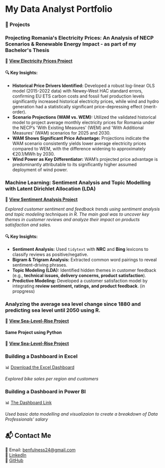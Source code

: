 # My Data Analyst Portfolio

### 📝 Projects
### **Projecting Romania's Electricity Prices: An Analysis of NECP Scenarios & Renewable Energy Impact** - as part of my Bachelor's Thesis
🔗 **[View Electricity Prices Project](projects/REI-Impact-and-Electricity-Prices.html)**

#### 🔍 **Key Insights:**
- **Historical Price Drivers Identified:** Developed a robust log-linear OLS model (2015-2022 data) with Newey-West HAC standard errors, confirming EU ETS carbon costs and fossil fuel production levels significantly increased historical electricity prices, while wind and hydro generation had a statistically significant price-depressing effect (merit-order).
- **Scenario Projections (WAM vs. WEM):** Utilized the validated historical model to project average monthly electricity prices for Romania under the NECP’s 'With Existing Measures' (WEM) and 'With Additional Measures' (WAM) scenarios for 2025 and 2030.
- **WAM Shows Significant Price Advantage:** Projections indicate the WAM scenario consistently yields lower average electricity prices compared to WEM, with the difference widening to approximately €20.1/MWh by 2030.
- **Wind Power as Key Differentiator:** WAM’s projected price advantage is predominantly attributable to its significantly higher assumed deployment of wind power.

### **Machine Learning: Sentiment Analysis and Topic Modelling with Latent Dirichlet Allocation (LDA)**
🔗 **[View Sentiment Analysis Project](projects/Sentiment-Analysis---Topic-Modelling.html)**

*Explored customer sentiment and feedback trends using sentiment analysis and topic modeling techniques in R. The main goal was to uncover key themes in customer reviews and analyze their impact on products satisfaction and sales.*

#### 🔍 **Key Insights:**  
- **Sentiment Analysis:** Used `tidytext` with **NRC** and **Bing** lexicons to classify reviews as positive/negative.  
- **Bigram & Trigram Analysis:** Extracted common word pairings to reveal sentiment-driving phrases.  
- **Topic Modeling (LDA):** Identified hidden themes in customer feedback (e.g., **technical issues, delivery concerns, product satisfaction**).  
- **Predictive Modeling:** Developed a customer satisfaction model by integrating **review sentiment, ratings, and product feedback**. (in propgress) 

### **Analyzing the average sea level change since 1880 and predicting sea level until 2050 using R.**
🔗 **[View Sea-Level-Rise Project](projects/Sea-Level-Rise.html)**
#### **Same Project using Python**
🔗 **[View Sea-Level-Rise Project](projects/Sea_Level_Rise.html)**

### **Building a Dashboard in Excel**
📊 [Download the Excel Dashboard](projects/Excel_Project_Dashboard.xlsx)

  *Explored bike sales per region and customers*
  
### **Building a Dashboard in Power BI**
📊 [The Dashboard Link](projects/Power_BI_Survey_Dashboard.pbix)

  *Used basic data modelling and visualizaion to create a breakdown of Data Professionals' salary*

## 📬 Contact Me  
📩 Email: benfulness24@gmail.com  
🔗 [LinkedIn](https://www.linkedin.com/in/flaviusben)  
🔗 [GitHub](https://github.com/Flaviusben)  
